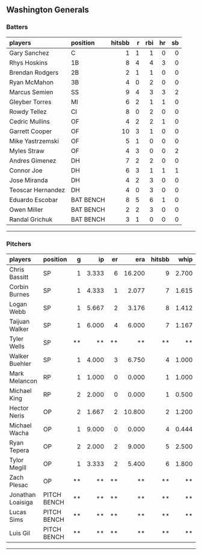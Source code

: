 ## Washington Generals

### Batters

 
|players           |position  | hitsbb|  r| rbi| hr| sb| 
|:-----------------|:---------|------:|--:|---:|--:|--:| 
|Gary Sanchez      |C         |      1|  1|   1|  0|  0| 
|Rhys Hoskins      |1B        |      8|  4|   4|  3|  0| 
|Brendan Rodgers   |2B        |      2|  1|   1|  0|  0| 
|Ryan McMahon      |3B        |      4|  0|   2|  0|  0| 
|Marcus Semien     |SS        |      9|  4|   3|  3|  2| 
|Gleyber Torres    |MI        |      6|  2|   1|  1|  0| 
|Rowdy Tellez      |CI        |      8|  0|   2|  0|  0| 
|Cedric Mullins    |OF        |      4|  2|   2|  1|  0| 
|Garrett Cooper    |OF        |     10|  3|   1|  0|  0| 
|Mike Yastrzemski  |OF        |      5|  1|   0|  0|  0| 
|Myles Straw       |OF        |      4|  3|   0|  0|  2| 
|Andres Gimenez    |DH        |      7|  2|   2|  0|  0| 
|Connor Joe        |DH        |      6|  3|   1|  1|  1| 
|Jose Miranda      |DH        |      4|  2|   3|  0|  0| 
|Teoscar Hernandez |DH        |      4|  0|   3|  0|  0| 
|Eduardo Escobar   |BAT BENCH |      8|  5|   6|  1|  0| 
|Owen Miller       |BAT BENCH |      2|  2|   3|  0|  0| 
|Randal Grichuk    |BAT BENCH |      3|  1|   0|  0|  0| 


* * *

### Pitchers

 
|players           |position    |  g|    ip| er|    era| hitsbb|  whip| so|  w| sv| 
|:-----------------|:-----------|--:|-----:|--:|------:|------:|-----:|--:|--:|--:| 
|Chris Bassitt     |SP          |  1| 3.333|  6| 16.200|      9| 2.700|  6|  0|  0| 
|Corbin Burnes     |SP          |  1| 4.333|  1|  2.077|      7| 1.615|  8|  0|  0| 
|Logan Webb        |SP          |  1| 5.667|  2|  3.176|      8| 1.412|  3|  0|  0| 
|Taijuan Walker    |SP          |  1| 6.000|  4|  6.000|      7| 1.167|  4|  0|  0| 
|Tyler Wells       |SP          | **|    **| **|     **|     **|    **| **| **| **| 
|Walker Buehler    |SP          |  1| 4.000|  3|  6.750|      4| 1.000|  6|  0|  0| 
|Mark Melancon     |RP          |  1| 1.000|  0|  0.000|      1| 1.000|  0|  1|  0| 
|Michael King      |RP          |  2| 2.000|  0|  0.000|      1| 0.500|  2|  0|  0| 
|Hector Neris      |OP          |  2| 1.667|  2| 10.800|      2| 1.200|  1|  0|  0| 
|Michael Wacha     |OP          |  1| 9.000|  0|  0.000|      4| 0.444|  6|  1|  0| 
|Ryan Tepera       |OP          |  2| 2.000|  2|  9.000|      5| 2.500|  3|  0|  0| 
|Tylor Megill      |OP          |  1| 3.333|  2|  5.400|      6| 1.800|  4|  0|  0| 
|Zach Plesac       |OP          | **|    **| **|     **|     **|    **| **| **| **| 
|Jonathan Loaisiga |PITCH BENCH | **|    **| **|     **|     **|    **| **| **| **| 
|Lucas Sims        |PITCH BENCH | **|    **| **|     **|     **|    **| **| **| **| 
|Luis Gil          |PITCH BENCH | **|    **| **|     **|     **|    **| **| **| **| 


* * *


